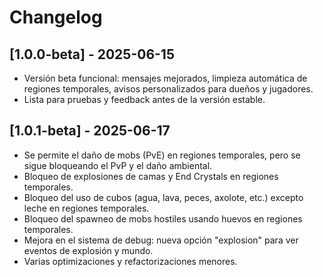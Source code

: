 # Changelog

## [1.0.0-beta] - 2025-06-15
- Versión beta funcional: mensajes mejorados, limpieza automática de regiones temporales, avisos personalizados para dueños y jugadores.
- Lista para pruebas y feedback antes de la versión estable.

## [1.0.1-beta] - 2025-06-17
- Se permite el daño de mobs (PvE) en regiones temporales, pero se sigue bloqueando el PvP y el daño ambiental.
- Bloqueo de explosiones de camas y End Crystals en regiones temporales.
- Bloqueo del uso de cubos (agua, lava, peces, axolote, etc.) excepto leche en regiones temporales.
- Bloqueo del spawneo de mobs hostiles usando huevos en regiones temporales.
- Mejora en el sistema de debug: nueva opción "explosion" para ver eventos de explosión y mundo.
- Varias optimizaciones y refactorizaciones menores.
